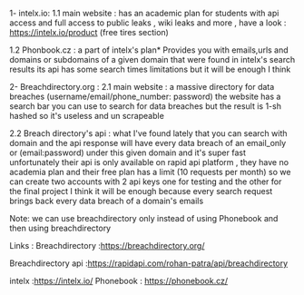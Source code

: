 1- intelx.io:
   1.1 main website : has an academic plan
         for students with api access and full
         access to public leaks , wiki leaks and 
         more , have a look :
         https://intelx.io/product (free tires
         section)
   
   1.2 Phonbook.cz : a part of intelx's plan*
          Provides you with emails,urls and
          domains or subdomains of a given
          domain that were found in intelx's
          search results 
          its api has some search times
          limitations but it will be enough I think

2- Breachdirectory.org : 
   2.1 main website : a massive directory 
          for data breaches
          (username/email/phone_number: password) the website has a search bar
          you can use to search for data
          breaches but the result is 1-sh hashed
          so it's useless and un scrapeable 

 2.2 Breach directory's api : what I've found
         lately that you can search with domain 
         and the api response will have every
         data breach of an email_only or
         (email:password) under this given
         domain and it's super fast 
         unfortunately their api is only available
         on rapid api platform , they have no
         academia plan and their free plan has 
         a limit (10 requests per month) so we
         can create two accounts with 2 api
         keys one for testing and the other for 
         the final project I think it will be enough 
         because every search request brings
         back every data breach of a domain's 
         emails 
    

Note: we can use breachdirectory only instead of using Phonebook  and then using breachdirectory 


Links : 
Breachdirectory :https://breachdirectory.org/

Breachdirectory api :https://rapidapi.com/rohan-patra/api/breachdirectory

intelx :https://intelx.io/
Phonebook : https://phonebook.cz/          
   
          
